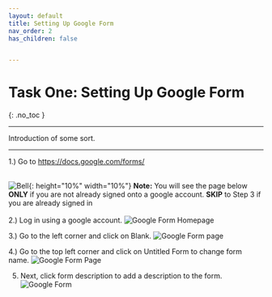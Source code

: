 ```yaml
---
layout: default
title: Setting Up Google Form
nav_order: 2
has_children: false


---
```


# Task One: Setting Up Google Form

{: .no_toc }

---

Introduction of some sort.

---

1.) Go to https://docs.google.com/forms/
   <br />
   <br />

   ![Bell](https://github.com/kevtrng/Google-Forms-Guide/blob/gh-pages/docs/images/icons/bell.png?raw=true){: height="10%" width="10%"}
   **Note:** You will see the page below **ONLY** if you are not already signed onto a google account. **SKIP** to Step 3 if you are already signed in
   <br />
   <br />
2.) Log in using a google account.
   ![Google Form Homepage](https://github.com/kevtrng/Google-Forms-Guide/blob/gh-pages/docs/images/SettingUpGoogleForm/1_Google_login.png?raw=true)

3.) Go to the left corner and click on Blank.
   ![Google Form page](https://github.com/kevtrng/Google-Forms-Guide/blob/gh-pages/docs/images/SettingUpGoogleForm/2_Google_Form_Homepage.png?raw=true)

4.) Go to the top left corner and click on Untitled Form to change form name.
   ![Google Form Page](https://github.com/kevtrng/Google-Forms-Guide/blob/gh-pages/docs/images/SettingUpGoogleForm/3_Untitled_form1.png?raw=true)

5. Next, click form description to add a description to the form. 
   ![Google Form](https://github.com/kevtrng/Google-Forms-Guide/blob/gh-pages/docs/images/SettingUpGoogleForm/4_Untitled_form2.png?raw=true)
